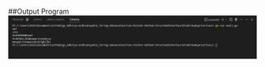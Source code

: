##Output Program
![This is an alt text.](https://github.com/Adhitya2808/Go_Adhitya-Ardhiansyah/blob/main/6_String-AdvanceFunction-Pointer-Method-StructAndInterface/Screenshoot/priori2-1.png)
